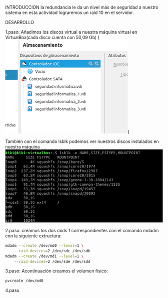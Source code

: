 INTRODUCCION
    la redundancia le da un nivel más de seguridad a nuestro sistema en esta actividad lograremos un raid 10 en el servidor.


DESARROLLO

1.paso:
Añadimos los discos virtual a nuestra máquina virtual en VirtualBox(cada disco cuenta con 50,09 Gb)
(![Alt text](discosVIRUAL.png))




También con el comando lsblk podemos ver nuestros discos instalados en nuestra máquina
![Alt text](2.png)




2.paso:
creamos los  dos raids 1 correspondientes con el comando mdadm con la siguiente extructura:
```bash
mdadm --create /dev/md0 --level=1 \
    --raid-devices=2 /dev/sdc /dev/sdb
mdadm --create /dev/md1 --level=1 \
    --raid-devices=2 /dev/sde /dev/sdd
```
3.paso:
Acontinuación creamos el volumen fisico:
```bash
pvcreate /dev/md0
```
4.paso
